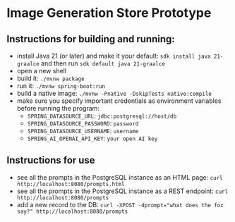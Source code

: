 # Image Generation Store Prototype 

## Instructions for building and running: 

* install Java 21 (or later) and make it your default: `sdk install java 21-graalce` and then run `sdk default java 21-graalce`
* open a new shell 
* build it: `./mvnw package`
* run it: `./mvnw spring-boot:run`
* build a native image: `./mvnw -Pnative -DskipTests native:compile`
* make sure you specify important credentials as environment variables before running the program:
  * `SPRING_DATASOURCE_URL`: `jdbc:postgresql://host/db`
  * `SPRING_DATASOURCE_PASSWORD`: `password`
  * `SPRING_DATASOURCE_USERNAME`: `username`
  * `SPRING_AI_OPENAI_API_KEY`: `your open AI key`


  
## Instructions for use 

* see all the prompts in the PostgreSQL instance as an HTML page: `curl http://localhost:8080/prompts.html`
* see all the prompts in the PostgreSQL instance as a REST endpoint: `curl http://localhost:8080/prompts`
* add a new record to the DB: `curl -XPOST -dprompt="what does the fox say?" http://localhost:8080/prompts`
